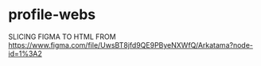 # profile-webs

SLICING FIGMA TO HTML FROM https://www.figma.com/file/UwsBT8jfd9QE9PByeNXWfQ/Arkatama?node-id=1%3A2
